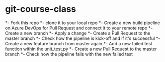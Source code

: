 # git-course-class

*- Fork this repo
*- clone it to your local repo
*- Create a new build pipeline on Azure DevOps for Pull Request and connect it to your remote repo
*- Create a new branch
*- Apply a change
*- Create a Pull Request to the master branch
*- Check how the pipeline is kick-off and if it's successful
*- Create a new feature branch from master again
*- Add a new failed test function within the unit_test.py
*- Create a new Pull Request to the master branch
*- Check how the pipeline fails with the new failed test
